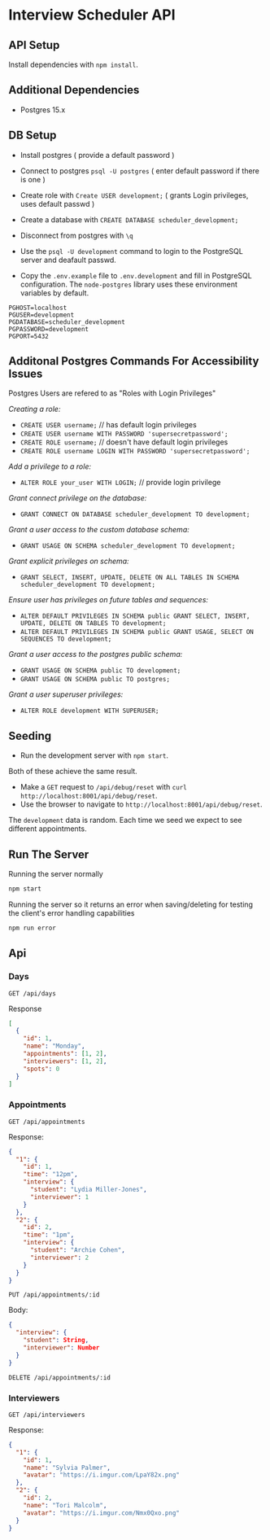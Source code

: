 # Interview Scheduler API

## API Setup

Install dependencies with `npm install`.

## Additional Dependencies
- Postgres 15.x

## DB Setup

- Install postgres ( provide a default password )
- Connect to postgres `psql -U postgres` ( enter default password if there is one )
- Create role with `Create USER development;` ( grants Login privileges, uses default passwd )
- Create a database with `CREATE DATABASE scheduler_development;`
- Disconnect from postgres with `\q`
- Use the `psql -U development` command to login to the PostgreSQL server and deafault passwd.

- Copy the `.env.example` file to `.env.development` and fill in PostgreSQL configuration. The `node-postgres` library uses these environment variables by default.

```
PGHOST=localhost
PGUSER=development
PGDATABASE=scheduler_development
PGPASSWORD=development
PGPORT=5432
```

## Additonal Postgres Commands For Accessibility Issues
  Postgres Users are refered to as "Roles with Login Privileges"

  *Creating a role:*
  - `CREATE USER username;` // has default login privileges
  - `CREATE USER username WITH PASSWORD 'supersecretpassword';`
  - `CREATE ROLE username;` // doesn't have default login privileges
  - `CREATE ROLE username LOGIN WITH PASSWORD 'supersecretpassword';`

  *Add a privilege to a role:*
  - `ALTER ROLE your_user WITH LOGIN;` // provide login privilege

  *Grant connect privilege on the database:*
  - `GRANT CONNECT ON DATABASE scheduler_development TO development;`

  *Grant a user access to the custom database schema:*
  -  `GRANT USAGE ON SCHEMA scheduler_development TO development;`

  *Grant explicit privileges on schema:*
  - `GRANT SELECT, INSERT, UPDATE, DELETE ON ALL TABLES IN SCHEMA scheduler_development TO
    development;`

  *Ensure user has privileges on future tables and sequences:*
  - `ALTER DEFAULT PRIVILEGES IN SCHEMA public GRANT SELECT, INSERT, UPDATE, DELETE ON TABLES TO development;`
  - `ALTER DEFAULT PRIVILEGES IN SCHEMA public GRANT USAGE, SELECT ON SEQUENCES TO development;`

  *Grant a user access to the postgres public schema:*
  - `GRANT USAGE ON SCHEMA public TO development;`
  - `GRANT USAGE ON SCHEMA public TO postgres;`

  *Grant a user superuser privileges:*
  - `ALTER ROLE development WITH SUPERUSER;`
  
## Seeding

- Run the development server with `npm start`.

Both of these achieve the same result.

- Make a `GET` request to `/api/debug/reset` with `curl http://localhost:8001/api/debug/reset`.
- Use the browser to navigate to `http://localhost:8001/api/debug/reset`.

The `development` data is random. Each time we seed we expect to see different appointments.

## Run The Server

Running the server normally
```sh
npm start
```

Running the server so it returns an error when saving/deleting for testing the client's error handling capabilities
```sh
npm run error
```

## Api

### Days

`GET /api/days`

Response

```json
[
  {
    "id": 1,
    "name": "Monday",
    "appointments": [1, 2],
    "interviewers": [1, 2],
    "spots": 0
  }
]
```

### Appointments

`GET /api/appointments`

Response:

```json
{
  "1": {
    "id": 1,
    "time": "12pm",
    "interview": {
      "student": "Lydia Miller-Jones",
      "interviewer": 1
    }
  },
  "2": {
    "id": 2,
    "time": "1pm",
    "interview": {
      "student": "Archie Cohen",
      "interviewer": 2
    }
  }
}
```

`PUT /api/appointments/:id`

Body:

```json
{
  "interview": {
    "student": String,
    "interviewer": Number
  }
}
```

`DELETE /api/appointments/:id`

### Interviewers

`GET /api/interviewers`

Response:

```json
{
  "1": {
    "id": 1,
    "name": "Sylvia Palmer",
    "avatar": "https://i.imgur.com/LpaY82x.png"
  },
  "2": {
    "id": 2,
    "name": "Tori Malcolm",
    "avatar": "https://i.imgur.com/Nmx0Qxo.png"
  }
}
```
